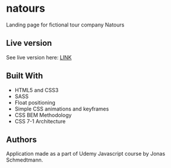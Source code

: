 # natours
Landing page for fictional tour company Natours  

## Live version
See live version here: 
[LINK](https://skona27.github.io/natours/index.html)    


## Built With

* HTML5 and CSS3  
* SASS  
* Float positioning  
* Simple CSS animations and keyframes  
* CSS BEM Methodology  
* CSS 7-1 Architecture    


## Authors

Application made as a part of Udemy Javascript course by Jonas Schmedtmann.

